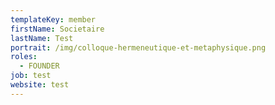 ```yaml
---
templateKey: member
firstName: Societaire
lastName: Test
portrait: /img/colloque-hermeneutique-et-metaphysique.png
roles:
  - FOUNDER
job: test
website: test
---
```

